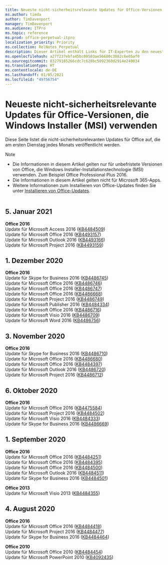 ```yaml
---
title: Neueste nicht-sicherheitsrelevante Updates für Office-Versionen, die Windows Installer (MSI) verwenden
ms.author: timda
author: TimDavenport
manager: TimDavenport
ms.audience: ITPro
ms.topic: reference
ms.prod: office-perpetual-itpro
localization_priority: Priority
ms.collection: RelNotes_Perpetual
description: Dieser Artikel enthält Links für IT-Experten zu den neuesten nicht-sicherheitsrelevanten Updateinformationen für dauerhafte Versionen von Office 2016, Office 2013 und Office 2010
ms.openlocfilehash: a27f237ebfa45bc00503ae56680c3082c6e05af0
ms.sourcegitcommit: 83279185266cdc7c628bc5092360d2914e240034
ms.translationtype: HT
ms.contentlocale: de-DE
ms.lasthandoff: 01/05/2021
ms.locfileid: "49756754"
---
```

# <a name="latest-non-security-updates-for-versions-of-office-that-use-windows-installer-msi"></a>Neueste nicht-sicherheitsrelevante Updates für Office-Versionen, die Windows Installer (MSI) verwenden

Diese Seite listet die nicht-sicherheitsrelevanten Updates für Office auf, die am ersten Dienstag jedes Monats veröffentlicht werden.

> [!NOTE]
> - Die Informationen in diesem Artikel gelten nur für unbefristete Versionen von Office, die Windows Installer-Installationstechnologie (MSI) verwenden. Zum Beispiel Office Professional Plus 2016.
> - Die Informationen in diesem Artikel gelten nicht für Microsoft 365-Apps.
> - Weitere Informationen zum Installieren von Office-Updates finden Sie unter [Installieren von Office-Updates](https://support.office.com/article/2ab296f3-7f03-43a2-8e50-46de917611c5).
<br/><br/>

## <a name="january-5-2021"></a>5. Januar 2021
**Office 2016**</br>
Update für Microsoft Access 2016 ([KB4484509](https://support.microsoft.com/help/4484509)) </br>
Update für Microsoft Office 2016 ([KB4493157](https://support.microsoft.com/help/4493157)) </br>
Update für Microsoft Outlook 2016 ([KB4493166](https://support.microsoft.com/help/4493166)) </br>
Update für Microsoft Project 2016 ([KB4493159](https://support.microsoft.com/help/4493159)) </br>


## <a name="december-1-2020"></a>1. Dezember 2020
**Office 2016**<br/>
Update für Skype for Business 2016 ([KB4486745](https://support.microsoft.com/help/4486745)) <br/>
Update für Microsoft Office 2016 ([KB4486746](https://support.microsoft.com/help/4486746)) <br/> Update für Microsoft Office 2016 ([KB4486747](https://support.microsoft.com/help/4486747)) <br/> Update für Microsoft Office 2016 ([KB4486668](https://support.microsoft.com/help/4486668)) <br/>
Update für Microsoft Project 2016 ([KB4486749](https://support.microsoft.com/help/4486749)) <br/> Update für Microsoft Publisher 2016 ([KB4484334](https://support.microsoft.com/help/4484334)) <br/> Update für Microsoft Office 2016 ([KB4486716](https://support.microsoft.com/help/4486716)) <br/> Update für Microsoft Visio 2016 ([KB4486709](https://support.microsoft.com/help/4486709)) <br/>
Update für Microsoft Word 2016 ([KB4486756](https://support.microsoft.com/help/4486756)) <br/> 


## <a name="november-3-2020"></a>3. November 2020
**Office 2016**<br/>
Update für Skype for Business 2016 ([KB4486710](https://support.microsoft.com/help/4486710)) <br/>
Update für Microsoft Office 2016 ([KB4486680](https://support.microsoft.com/help/4486680)) <br/>
Update für Microsoft Office 2016 ([KB4484397](https://support.microsoft.com/help/4484397)) <br/>
Update für Microsoft Outlook 2016 ([KB4486720](https://support.microsoft.com/help/4486720)) <br/>
Update für Microsoft Project 2016 ([KB4486712](https://support.microsoft.com/help/4486712)) <br/>


## <a name="october-6-2020"></a>6. Oktober 2020
**Office 2016**<br/>
Update für Microsoft Office 2016 ([KB4475584](https://support.microsoft.com/help/4475584))<br/>
Update für Microsoft Project 2016 ([KB4484502](https://support.microsoft.com/help/4484502))<br/>
Update für Microsoft Visio 2016 ([KB4484333](https://support.microsoft.com/help/4484333))<br/>
Update für Skype for Business 2016 ([KB4486669](https://support.microsoft.com/help/4486669))<br/> 

## <a name="september-1-2020"></a>1. September 2020
**Office 2016**<br/>
Update für Microsoft Office 2016 ([KB4484251](https://support.microsoft.com/help/4484251))<br/>
Update für Microsoft Office 2016 ([KB4484395](https://support.microsoft.com/help/4484395))<br/> Update für Microsoft Office 2016 ([KB4484500](https://support.microsoft.com/help/4484500)) <br/>
Update für Microsoft Outlook 2016 ([KB4484511](https://support.microsoft.com/help/4484511)) <br/>
Update für Skype for Business 2016 ([KB4484501](https://support.microsoft.com/help/4484501)) <br/>

**Office 2013**<br/>
Update für Microsoft Visio 2013 ([KB4484355](https://support.microsoft.com/help/4484355))<br/>

## <a name="august-4-2020"></a>4. August 2020

**Office 2016**<br/>
Update für Microsoft Office 2016 ([KB4484418](https://support.microsoft.com/help/4484418))<br/> Update für Microsoft Project 2016 ([KB4484477](https://support.microsoft.com/help/4484477))<br/>
Update für Skype for Business 2016 ([KB4484464](https://support.microsoft.com/help/4484464))<br/> 

**Office 2010**<br/>
Update für Microsoft Office 2010 ([KB4484454](https://support.microsoft.com/help/4484454))<br/> Update für Microsoft PowerPoint 2010 ([KB4092435](https://support.microsoft.com/help/4092435))<br/> 

</br>